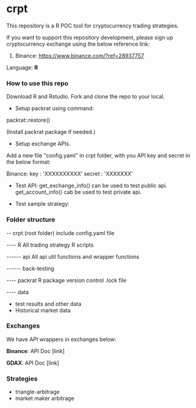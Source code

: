 # crpt

This repository is a R POC tool for cryptocurrency trading strategies. 

If you want to support this repository development, please sign up cryptocurrency exchange using the below reference link: 

1. Binance: https://www.binance.com/?ref=28937757

Language: **R**



### How to use this repo

Download R and Rstudio. Fork and clone the repo to your local. 

* Setup packrat using command: 

packrat::restore()

(Install packrat package if needed.)

* Setup exchange APIs. 

Add a new file "config.yaml" in crpt folder, with you API key and secret in the below format: 

Binance:
  key : 'XXXXXXXXXX'
  secret : 'XXXXXXX'


* Test API:
get_exchange_info() can be used to test public api.
get_account_info() cab be used to test private api. 

* Test sample strategy:

### Folder structure
-- crpt (root folder)
include config.yaml file

---- R
All trading strategy R scripts

------ api
All api util functions and wrapper functions

------ back-testing 

---- packrat
R package version control .lock file

---- data
* test results and other data
* Historical market data

### Exchanges

We have API wrappers in exchanges below:

**Binance**: API Doc [link]

**GDAX**: API Doc [link]

### Strategies 

* triangle-arbitrage
* market maker arbitrage 
